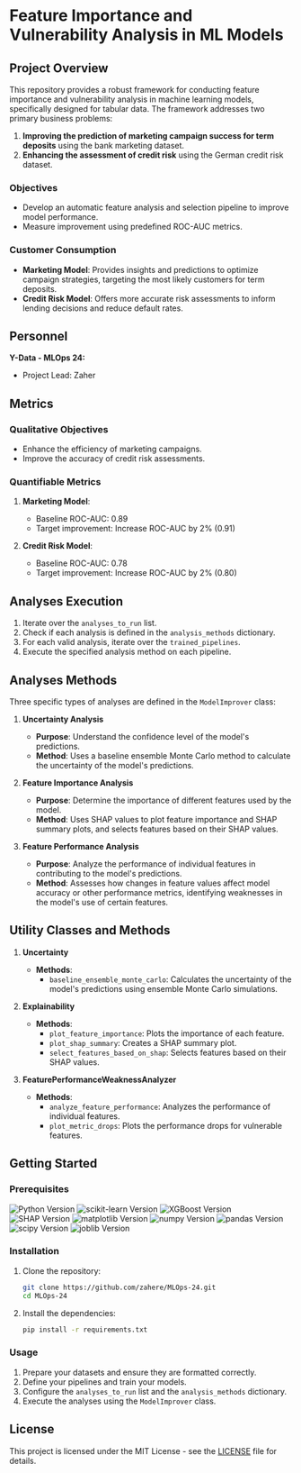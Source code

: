 

# Feature Importance and Vulnerability Analysis in ML Models


## Project Overview

This repository provides a robust framework for conducting feature importance and vulnerability analysis in machine learning models, specifically designed for tabular data. The framework addresses two primary business problems:

1. **Improving the prediction of marketing campaign success for term deposits** using the bank marketing dataset.
2. **Enhancing the assessment of credit risk** using the German credit risk dataset.

### Objectives

- Develop an automatic feature analysis and selection pipeline to improve model performance.
- Measure improvement using predefined ROC-AUC metrics.

### Customer Consumption

- **Marketing Model**: Provides insights and predictions to optimize campaign strategies, targeting the most likely customers for term deposits.
- **Credit Risk Model**: Offers more accurate risk assessments to inform lending decisions and reduce default rates.

## Personnel

**Y-Data - MLOps 24:**
- Project Lead: Zaher

## Metrics

### Qualitative Objectives

- Enhance the efficiency of marketing campaigns.
- Improve the accuracy of credit risk assessments.

### Quantifiable Metrics

1. **Marketing Model**:
   - Baseline ROC-AUC: 0.89
   - Target improvement: Increase ROC-AUC by 2% (0.91)

2. **Credit Risk Model**:
   - Baseline ROC-AUC: 0.78
   - Target improvement: Increase ROC-AUC by 2% (0.80)

## Analyses Execution

1. Iterate over the `analyses_to_run` list.
2. Check if each analysis is defined in the `analysis_methods` dictionary.
3. For each valid analysis, iterate over the `trained_pipelines`.
4. Execute the specified analysis method on each pipeline.

## Analyses Methods

Three specific types of analyses are defined in the `ModelImprover` class:

1. **Uncertainty Analysis**
    - **Purpose**: Understand the confidence level of the model's predictions.
    - **Method**: Uses a baseline ensemble Monte Carlo method to calculate the uncertainty of the model's predictions.

2. **Feature Importance Analysis**
    - **Purpose**: Determine the importance of different features used by the model.
    - **Method**: Uses SHAP values to plot feature importance and SHAP summary plots, and selects features based on their SHAP values.

3. **Feature Performance Analysis**
    - **Purpose**: Analyze the performance of individual features in contributing to the model's predictions.
    - **Method**: Assesses how changes in feature values affect model accuracy or other performance metrics, identifying weaknesses in the model's use of certain features.

## Utility Classes and Methods

1. **Uncertainty**
    - **Methods**:
        - `baseline_ensemble_monte_carlo`: Calculates the uncertainty of the model's predictions using ensemble Monte Carlo simulations.

2. **Explainability**
    - **Methods**:
        - `plot_feature_importance`: Plots the importance of each feature.
        - `plot_shap_summary`: Creates a SHAP summary plot.
        - `select_features_based_on_shap`: Selects features based on their SHAP values.

3. **FeaturePerformanceWeaknessAnalyzer**
    - **Methods**:
        - `analyze_feature_performance`: Analyzes the performance of individual features.
        - `plot_metric_drops`: Plots the performance drops for vulnerable features.


## Getting Started

### Prerequisites

<img alt="Python Version" src="https://img.shields.io/badge/Python-3.7 or higher-blue">
<img alt="scikit-learn Version" src="https://img.shields.io/badge/scikit--learn-Required-green">
<img alt="XGBoost Version" src="https://img.shields.io/badge/XGBoost-Required-green">
<img alt="SHAP Version" src="https://img.shields.io/badge/SHAP-Required-green">
<img alt="matplotlib Version" src="https://img.shields.io/badge/matplotlib-Required-green">
<img alt="numpy Version" src="https://img.shields.io/badge/numpy-Required-green">
<img alt="pandas Version" src="https://img.shields.io/badge/pandas-Required-green">
<img alt="scipy Version" src="https://img.shields.io/badge/scipy-Required-green">
<img alt="joblib Version" src="https://img.shields.io/badge/joblib-Required-green">

### Installation

1. Clone the repository:
   ```bash
   git clone https://github.com/zahere/MLOps-24.git
   cd MLOps-24
   ```

2. Install the dependencies:
   ```bash
   pip install -r requirements.txt
   ```

### Usage

1. Prepare your datasets and ensure they are formatted correctly.
2. Define your pipelines and train your models.
3. Configure the `analyses_to_run` list and the `analysis_methods` dictionary.
4. Execute the analyses using the `ModelImprover` class.


## License

This project is licensed under the MIT License - see the [LICENSE](LICENSE) file for details.

